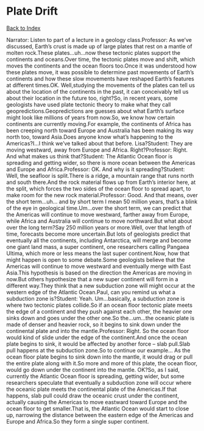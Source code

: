 # Plate Drift
[Back to Index](https://github.com/windows10010/tpoExtractor/blob/master/README.md)

Narrator: Listen to part of a lecture in a geology class.Professor: As we’ve discussed, Earth’s crust is made up of large plates that rest on a mantle of molten rock.These plates…uh…now these tectonic plates support the continents and oceans.Over time, the tectonic plates move and shift, which moves the continents and the ocean floors too.Once it was understood how these plates move, it was possible to determine past movements of Earth’s continents and how these slow movements have reshaped Earth’s features at different times.OK. Well,studying the movements of the plates can tell us about the location of the continents in the past, it can conceivably tell us about their location in the future too, right?So, in recent years, some geologists have used plate tectonic theory to make what they call geopredictions.Geopredictions are guesses about what Earth’s surface might look like millions of years from now.So, we know how certain continents are currently moving.For example, the continents of Africa has been creeping north toward Europe and Australia has been making its way north too, toward Asia.Does anyone know what’s happening to the Americas?I…I think we’ve talked about that before. Lisa?Student: They are moving westward, away from Europe and Africa. Right?Professor: Right. And what makes us think that?Student: The Atlantic Ocean floor is spreading and getting wider, so there is more ocean between the Americas and Europe and Africa.Professor: OK. And why is it spreading?Student: Well, the seafloor is split.There is a ridge, a mountain range that runs north and south there.And the rock material flows up from Earth’s interior here, at the split, which forces the two sides of the ocean floor to spread apart, to make room for the new rock material.Professor: Good. And that means, over the short term…uh… and by short term I mean 50 million years, that’s a blink of the eye in geological time.Um…over the short term, we can predict that the Americas will continue to move westward, farther away from Europe, while Africa and Australia will continue to move northward.But what about over the long term?Say 250 million years or more.Well, over that length of time, forecasts become more uncertain.But lots of geologists predict that eventually all the continents, including Antarctica, will merge and become one giant land mass, a super continent, one researchers calling Pangaea Ultima, which more or less means the last super continent.Now, how that might happen is open to some debate.Some geologists believe that the Americas will continue to move westward and eventually merge with East Asia.This hypothesis is based on the direction the Americas are moving in now.But others hypothesize that a new super continent will form in a different way.They think that a new subduction zone will might occur at the western edge of the Atlantic Ocean.Paul, can you remind us what a subduction zone is?Student: Yeah. Um…basically, a subduction zone is where two tectonic plates collide.So if an ocean floor tectonic plate meets the edge of a continent and they push against each other, the heavier one sinks down and goes under the other one.So the…um…the oceanic plate is made of denser and heavier rock, so it begins to sink down under the continental plate and into the mantle.Professor: Right. So the ocean floor would kind of slide under the edge of the continent.And once the ocean plate begins to sink, it would be affected by another force – slab pull.Slab pull happens at the subduction zone.So to continue our example… As the ocean floor plate begins to sink down into the mantle, it would drag or pull the entire plate along with it.So more and more of this plate, the ocean floor, would go down under the continent into the mantle. OK?So, as I said, currently the Atlantic Ocean floor is spreading, getting wider, but some researchers speculate that eventually a subduction zone will occur where the oceanic plate meets the continental plate of the Americas.If that happens, slab pull could draw the oceanic crust under the continent, actually causing the Americas to move eastward toward Europe and the ocean floor to get smaller.That is, the Atlantic Ocean would start to close up, narrowing the distance between the eastern edge of the Americas and Europe and Africa.So they form a single super continent.   
